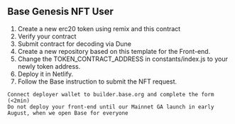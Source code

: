 ## Base Genesis NFT User
1. Create a new erc20 token using remix and this contract
2. Verify your contract
3. Submit contract for decoding via Dune
4. Create a new repository based on this template for the Front-end.
5. Change the TOKEN_CONTRACT_ADDRESS in constants/index.js to your newly token address.
6. Deploy it in Netlify.
7. Follow the Base instruction to submit the NFT request.
```
Connect deployer wallet to builder.base.org and complete the form (<2min)
Do not deploy your front-end until our Mainnet GA launch in early August, when we open Base for everyone
```

